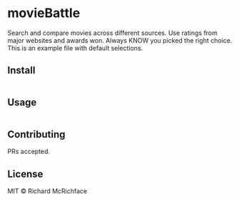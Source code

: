 # movieBattle

Search and compare movies across different sources. Use ratings from major websites and awards won. Always KNOW you picked the right choice.
This is an example file with default selections.

## Install

```
```

## Usage

```
```

## Contributing

PRs accepted.

## License

MIT © Richard McRichface
